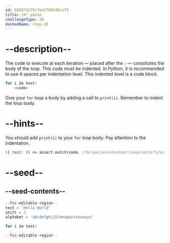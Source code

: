 ```yaml
---
id: 65687d2f8c7ee27b0446cef3
title: 19° passo
challengeType: 20
dashedName: step-19
---
```


# --description--

The code to execute at each iteration — placed after the `:` — constitutes the body of the loop. This code must be indented. In Python, it is recommended to use 4 spaces per indentation level. This indented level is a code block.

```py
for i in text:
    <code>
```

Give your `for` loop a body by adding a call to `print(i)`. Remember to indent the loop body.

# --hints--

You should add `print(i)` to your `for` loop body. Pay attention to the indentation.

```js
({ test: () => assert.match(code, /for\s+i\s+in\s+text:\s+print\s*\(\s*i\s*\)/) })
```

# --seed--

## --seed-contents--

```py
--fcc-editable-region--
text = 'Hello World'
shift = 3
alphabet = 'abcdefghijklmnopqrstuvwxyz'

for i in text:

--fcc-editable-region--
```
